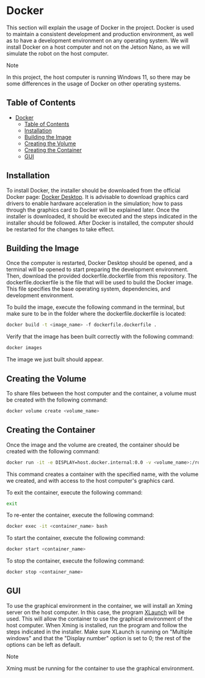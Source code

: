 # Docker
This section will explain the usage of Docker in the project.
Docker is used to maintain a consistent development and production environment, as well as to have a development environment on any operating system.
We will install Docker on a host computer and not on the Jetson Nano, as we will simulate the robot on the host computer.

> [!NOTE]
> In this project, the host computer is running Windows 11, so there may be some differences in the usage of Docker on other operating systems.

## Table of Contents
- [Docker](#docker)
  - [Table of Contents](#table-of-contents)
  - [Installation](#installation)
  - [Building the Image](#building-the-image)
  - [Creating the Volume](#creating-the-volume)
  - [Creating the Container](#creating-the-container)
  - [GUI](#gui)

## Installation
To install Docker, the installer should be downloaded from the official Docker page: [Docker Desktop](https://www.docker.com/products/docker-desktop).
It is advisable to download graphics card drivers to enable hardware acceleration in the simulation; how to pass through the graphics card to Docker will be explained later.
Once the installer is downloaded, it should be executed and the steps indicated in the installer should be followed.
After Docker is installed, the computer should be restarted for the changes to take effect.

## Building the Image
Once the computer is restarted, Docker Desktop should be opened, and a terminal will be opened to start preparing the development environment. Then, download the provided dockerfile.dockerfile from this repository.
The dockerfile.dockerfile is the file that will be used to build the Docker image. This file specifies the base operating system, dependencies, and development environment.

To build the image, execute the following command in the terminal, but make sure to be in the folder where the dockerfile.dockerfile is located:
```bash
docker build -t <image_name> -f dockerfile.dockerfile .
```

Verify that the image has been built correctly with the following command:
```bash
docker images
```
The image we just built should appear.

## Creating the Volume
To share files between the host computer and the container, a volume must be created with the following command:
```bash
docker volume create <volume_name>
```

## Creating the Container
Once the image and the volume are created, the container should be created with the following command:
```bash
docker run -it -e DISPLAY=host.docker.internal:0.0 -v <volume_name>:/root/catkin_ws --net host --gpus=all --name <container_name> <image_name>
```
This command creates a container with the specified name, with the volume we created, and with access to the host computer's graphics card.

To exit the container, execute the following command:
```bash
exit
```

To re-enter the container, execute the following command:
```bash
docker exec -it <container_name> bash
```

To start the container, execute the following command:
```bash
docker start <container_name>
```

To stop the container, execute the following command:
```bash
docker stop <container_name>
```

## GUI
To use the graphical environment in the container, we will install an Xming server on the host computer. In this case, the program [XLaunch](https://sourceforge.net/projects/xming/) will be used. This will allow the container to use the graphical environment of the host computer.
When Xming is installed, run the program and follow the steps indicated in the installer.
Make sure XLaunch is running on "Multiple windows" and that the "Display number" option is set to 0; the rest of the options can be left as default.
> [!NOTE]
> Xming must be running for the container to use the graphical environment.